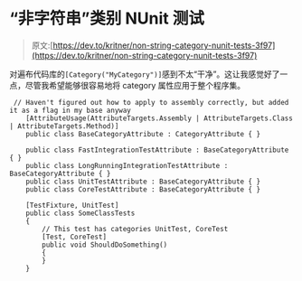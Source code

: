 # “非字符串”类别 NUnit 测试

> 原文:[https://dev.to/kritner/non-string-category-nunit-tests-3f97](https://dev.to/kritner/non-string-category-nunit-tests-3f97)

对遍布代码库的`[Category("MyCategory")]`感到不太“干净”。这让我感觉好了一点，尽管我希望能够很容易地将 category 属性应用于整个程序集。

```
 // Haven't figured out how to apply to assembly correctly, but added it as a flag in my base anyway
    [AttributeUsage(AttributeTargets.Assembly | AttributeTargets.Class | AttributeTargets.Method)]
    public class BaseCategoryAttribute : CategoryAttribute { }

    public class FastIntegrationTestAttribute : BaseCategoryAttribute { }
    public class LongRunningIntegrationTestAttribute : BaseCategoryAttribute { }
    public class UnitTestAttribute : BaseCategoryAttribute { }
    public class CoreTestAttribute : BaseCategoryAttribute { }

    [TestFixture, UnitTest]
    public class SomeClassTests
    {
        // This test has categories UnitTest, CoreTest
        [Test, CoreTest]
        public void ShouldDoSomething()
        {
        }
    } 
```